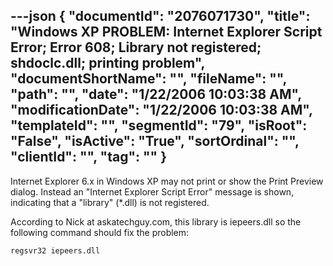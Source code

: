 ---json
{
  "documentId": "2076071730",
  "title": "Windows XP PROBLEM: Internet Explorer Script Error; Error 608; Library not registered; shdoclc.dll; printing problem",
  "documentShortName": "",
  "fileName": "",
  "path": "",
  "date": "1/22/2006 10:03:38 AM",
  "modificationDate": "1/22/2006 10:03:38 AM",
  "templateId": "",
  "segmentId": "79",
  "isRoot": "False",
  "isActive": "True",
  "sortOrdinal": "",
  "clientId": "",
  "tag": ""
}
---

Internet Explorer 6.x in Windows XP may not print or show the Print Preview dialog. Instead an &quot;Internet Explorer Script Error&quot; message is shown, indicating that a &quot;library&quot; (*.dll) is not registered.

According to Nick at askatechguy.com, this library is iepeers.dll so the following command should fix the problem:

    regsvr32 iepeers.dll
